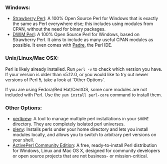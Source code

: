### Windows:
* [Strawberry Perl](http://strawberryperl.com/): A 100% Open Source Perl for
  Windows that is exactly the same as Perl everywhere else; this includes using
  modules from CPAN, without the need for binary packages.
* [DWIM Perl](http://dwimperl.com/windows.html): A 100% Open Source Perl for
  Windows, based on Strawberry Perl. It aims to include as many useful CPAN
  modules as possible. It even comes with [Padre](http://padre.perlide.org/), the Perl IDE.

### Unix/Linux/Mac OSX:
Perl is likely already installed. Run `perl -v` to check which version you have.
If your version is older than v5.12.0, or you would like to try out newer versions
of Perl 5, take a look at 'Other Options'.

If you are using Fedora/Red Hat/CentOS, some core modules are not included with Perl.
Use the `yum install perl-core` command to install them.

### Other Options:
* [perlbrew](https://perlbrew.pl/): A tool to manage multiple perl installations
  in your `$HOME` directory. They are completely isolated perl universes.
* [plenv](https://github.com/tokuhirom/plenv): Installs perls under your home
  directory and lets you install modules locally, and allows you to switch to
  arbitrary perl versions on your shell.
* [ActivePerl Community Edition](https://www.activestate.com/activeperl/downloads):
  A free, ready-to-install Perl distribution for Windows, Linux and Mac OS X, designed 
  for community developers or open source projects that are not business- or mission-critical.
